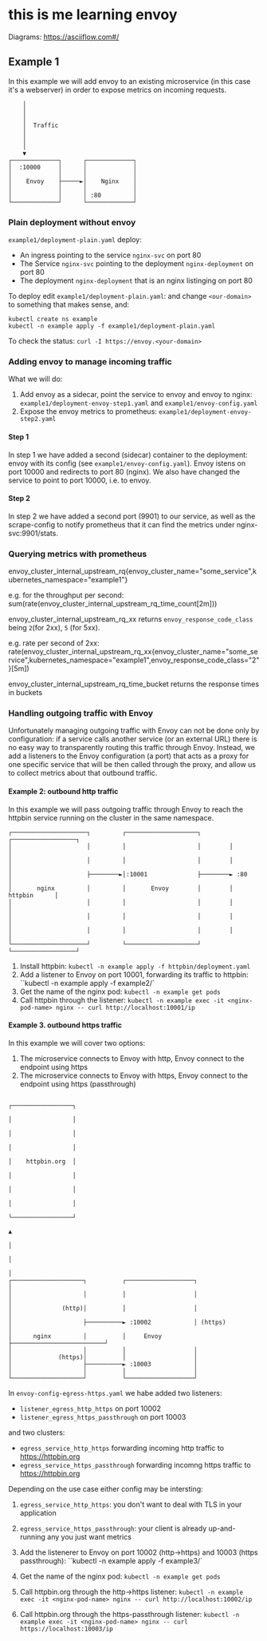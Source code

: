 # this is me learning envoy

Diagrams: https://asciiflow.com#/

## Example 1

In this example we will add envoy to an existing microservice (in this case it's a webserver) in order to expose metrics on incoming requests.

```
    │
    │
    │
    │  Traffic
    │
    │
    │
    ▼
┌─────────────┐      ┌─────────────┐
│  :10000     │      │             │
│             │      │             │
│    Envoy    ├─────►│    Nginx    │
│             │      │             │
│             │      │ :80         │
└─────────────┘      └─────────────┘
```

### Plain deployment without envoy

`example1/deployment-plain.yaml` deploy:

- An ingress pointing to the service `nginx-svc` on port 80
- The Service `nginx-svc` pointing to the deployment `nginx-deployment` on port 80
- The deployment `nginx-deployment` that is an nginx listinging on port 80

To deploy edit `example1/deployment-plain.yaml`: and change `<our-domain>` to something that makes sense, and:

```
kubectl create ns example
kubectl -n example apply -f example1/deployment-plain.yaml
```

To check the status: `curl -I https://envoy.<your-domain>`

### Adding envoy to manage incoming traffic

What we will do:

1. Add envoy as a sidecar, point the service to envoy and envoy to nginx: `example1/deployment-envoy-step1.yaml` and `example1/envoy-config.yaml`
2. Expose the envoy metrics to prometheus: `example1/deployment-envoy-step2.yaml`

#### Step 1

In step 1 we have added a second (sidecar) container to the deployment: envoy with its config (see `example1/envoy-config.yaml`). Envoy istens on port 10000 and redirects to port 80 (nginx). We also have changed the service to point to port 10000, i.e. to envoy.

#### Step 2

In step 2 we have added a second port (9901) to our service, as well as the scrape-config to notify prometheus that it can find the metrics under nginx-svc:9901/stats.

### Querying metrics with prometheus

envoy_cluster_internal_upstream_rq{envoy_cluster_name="some_service",kubernetes_namespace="example1"}

e.g. for the throughput per second: sum(rate(envoy_cluster_internal_upstream_rq_time_count[2m]))



envoy_cluster_internal_upstream_rq_xx
returns `envoy_response_code_class` being `2`(for 2xx), `5` (for 5xx).

e.g. rate per second of 2xx: rate(envoy_cluster_internal_upstream_rq_xx{envoy_cluster_name="some_service",kubernetes_namespace="example1",envoy_response_code_class="2"}[5m])

envoy_cluster_internal_upstream_rq_time_bucket
returns the response times in buckets

### Handling outgoing traffic with Envoy

Unfortunately managing outgoing traffic with Envoy can not be done only by configuration: if a service calls another service (or an external URL) there is no easy way to transparently routing this traffic through Envoy. Instead, we add a listeners to the Envoy configuration (a port) that acts as a proxy for one specific service that will be then called through the proxy, and allow us to collect metrics about that outbound traffic.

#### Example 2: outbound http traffic

In this example we will pass outgoing traffic through Envoy to reach the httpbin service running on the cluster in the same namespace.

```
┌─────────────────────┐         ┌────────────────────┐        ┌──────────────────┐
│                     │         │                    │        │                  │
│                     │         │                    │        │                  │
│                     ├────────►│:10001              ├────────► :80              │
│       nginx         │         │       Envoy        │        │     httpbin      │
│                     │         │                    │        │                  │
│                     │         │                    │        │                  │
│                     │         │                    │        │                  │
└─────────────────────┘         └────────────────────┘        └──────────────────┘

```

1. Install httpbin: `kubectl -n example apply -f httpbin/deployment.yaml`
1. Add a listener to Envoy on port 10001, forwarding its traffic to httpbin: ``kubectl -n example apply -f example2/`
1. Get the name of the nginx pod: `kubectl -n example get pods`
1. Call httpbin through the listener: `kubectl -n example exec -it <nginx-pod-name> nginx -- curl http://localhost:10001/ip`

#### Example 3. outbound https traffic

In this example we will cover two options:

1. The microservice connects to Envoy with http, Envoy connect to the endpoint using https
1. The microservice connects to Envoy with https, Envoy connect to the endpoint using https (passthrough)

```
                                                                      ┌─────────────────┐
                                                                      │                 │
                                                                      │                 │
                                                                      │                 │
                                                                      │    httpbin.org  │
                                                                      │                 │
                                                                      │                 │
                                                                      │                 │
                                                                      └─────────────────┘
                                                                               ▲
                                                                               │
                                                                               │
                                                                               │
┌────────────────────┐          ┌───────────────────┐                          │
│                    │          │                   │                          │
│              (http)│          │                   │                          │
│                    ├──────────► :10002            │ (https)                  │
│      nginx         │          │     Envoy         ├──────────────────────────┘
│                    │          │                   │
│             (https)│          │                   │
│                    ├──────────► :10003            │
│                    │          │                   │
└────────────────────┘          └───────────────────┘
```

In `envoy-config-egress-https.yaml` we habe added two listeners:

- `listener_egress_http_https` on port 10002
- `listener_egress_https_passthrough` on port 10003

and two clusters:

- `egress_service_http_https` forwarding incoming http traffic to https://httpbin.org 
- `egress_service_https_passthrough` forwarding incomng https traffic to https://httpbin.org

Depending on the use case either config may be intersting:

1. `egress_service_http_https`: you don't want to deal with TLS in your application
1. `egress_service_https_passthrough`: your client is already up-and-running any you just want metrics

1. Add the listenerer to Envoy on port 10002 (http->https) and 10003 (https passthrough): ``kubectl -n example apply -f example3/`
1. Get the name of the nginx pod: `kubectl -n example get pods`
1. Call httpbin.org through the http->https listener: `kubectl -n example exec -it <nginx-pod-name> nginx -- curl http://localhost:10002/ip`
1. Call httpbin.org through the https-passthrough listener: `kubectl -n example exec -it <nginx-pod-name> nginx -- curl https://localhost:10003/ip`

